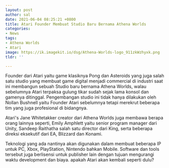 ```yaml
---
layout: post
author: sal
date: 2021-06-04 08:25:21 +0800
title: Atari Founder Membuat Studio Baru Bernama Athena Worlds
categories:
- News
tags:
- Athena Worlds
- Atari
image: https://ik.imagekit.io/dsg/Athena-Worlds-logo_911zkWzhyxk.png
tldr: ''

---
```

Founder dari Atari yaitu game klasiknya Pong dan Asteroids yang juga salah satu studio yang membuat game digital menjadi commercial di industri saat ini membangun sebuah Studio baru bernama Athena Worlds, walau sebelumnya Atari terpaksa gulung tikar sudah sejak lama konsol dan gamenya ditinggal. Pengembangan studio ini tidak hanya dilakukan oleh Nollan Bushnell yaitu Founder Atari sebelumnya tetapi merekrut beberapa tim yang juga profesional di bidangnya.

Atari's Jane Whitetakker creator dari Athena Worlds juga membawa berapa orang lainnya seperti, Emily Amphlett yaitu senior program manager dari Unity, Sandeep Raithatha salah satu director dari King, serta beberapa direksi eksekutif dari EA, Blizzard dan Konami.

Teknologi yang ada nantinya akan digunakan dalam membuat beberapa IP untuk PC, Xbox, PlayStation, Nintendo bahkan Mobile. Software dan tools tersebut juga berlisensi untuk publisher lain dengan tujuan mengurangi waktu development dan biaya. apakah Atari akan kembali seperti dulu?